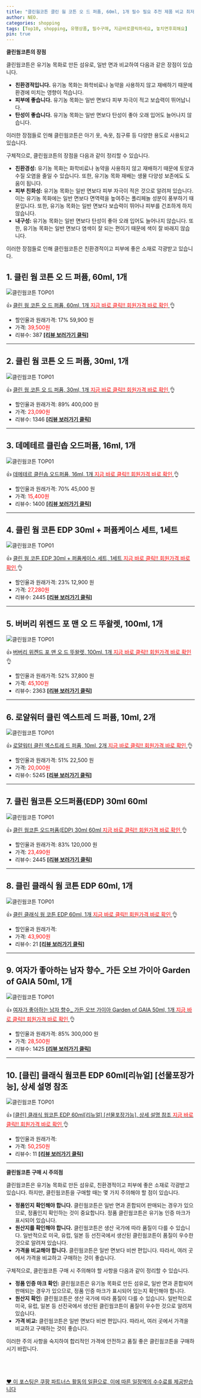 ```yaml
---
title: "클린웜코튼 클린 웜 코튼 오 드 퍼퓸, 60ml, 1개 필수 필요 추천 제품 비교 최저 가격 비교 장점 구매 후기 구매평"
author: NEO.
categories: shopping
tags: [Top10, shopping, 유행상품, 필수구매, 지금바로클릭하세요, 놓치면후회해요]
pin: true
---
```

**클린웜코튼의 장점**

클린웜코튼은 유기농 목화로 만든 섬유로, 일반 면과 비교하여 다음과 같은 장점이 있습니다.

* **친환경적입니다.** 유기농 목화는 화학비료나 농약을 사용하지 않고 재배하기 때문에 환경에 미치는 영향이 적습니다.
* **피부에 좋습니다.** 유기농 목화는 일반 면보다 피부 자극이 적고 보습력이 뛰어납니다.
* **탄성이 좋습니다.** 유기농 목화는 일반 면보다 탄성이 좋아 오래 입어도 늘어나지 않습니다.

이러한 장점들로 인해 클린웜코튼은 아기 옷, 속옷, 침구류 등 다양한 용도로 사용되고 있습니다.

구체적으로, 클린웜코튼의 장점을 다음과 같이 정리할 수 있습니다.

* **친환경성:** 유기농 목화는 화학비료나 농약을 사용하지 않고 재배하기 때문에 토양과 수질 오염을 줄일 수 있습니다. 또한, 유기농 목화 재배는 생물 다양성 보존에도 도움이 됩니다.
* **피부 친화성:** 유기농 목화는 일반 면보다 피부 자극이 적은 것으로 알려져 있습니다. 이는 유기농 목화에는 일반 면보다 면역력을 높여주는 폴리페놀 성분이 풍부하기 때문입니다. 또한, 유기농 목화는 일반 면보다 보습력이 뛰어나 피부를 건조하게 하지 않습니다.
* **내구성:** 유기농 목화는 일반 면보다 탄성이 좋아 오래 입어도 늘어나지 않습니다. 또한, 유기농 목화는 일반 면보다 염색이 잘 되는 편이기 때문에 색이 잘 바래지 않습니다.

이러한 장점들로 인해 클린웜코튼은 친환경적이고 피부에 좋은 소재로 각광받고 있습니다.

   

## 1. 클린 웜 코튼 오 드 퍼퓸, 60ml, 1개

![클린웜코튼 TOP01](https://thumbnail7.coupangcdn.com/thumbnails/remote/490x490ex/image/retail/images/4533983596446136-941c2cdb-4b4c-442e-9a20-dcbf1bc7d7aa.jpg)


👍 [클린 웜 코튼 오 드 퍼퓸, 60ml, 1개 <font color=red> 지금 바로 클릭!! 회원가격 바로 확인 </font> ](https://link.coupang.com/re/AFFSDP?lptag=AF3617701&subid=GithubCoopas&pageKey=7281183572&traceid=V0-153&itemId=9768450896&vendorItemId=85669714037) 👌 


- 할인율과 원래가격: 17%  59,900   원
- 가격: <span style='color:red'>39,500원</span>
- 리뷰수: 387  [**[리뷰 보러가기 클릭]**](https://link.coupang.com/re/AFFSDP?lptag=AF3617701&subid=GithubCoopas&pageKey=7281183572&traceid=V0-153&itemId=9768450896&vendorItemId=85669714037)

---


   

## 2. 클린 웜 코튼 오 드 퍼퓸, 30ml, 1개

![클린웜코튼 TOP01](https://thumbnail8.coupangcdn.com/thumbnails/remote/490x490ex/image/retail/images/1321670405750614-3bd0770f-0716-4f7a-8f32-722162e54a78.jpg)


👍 [클린 웜 코튼 오 드 퍼퓸, 30ml, 1개 <font color=red> 지금 바로 클릭!! 회원가격 바로 확인 </font> ](https://link.coupang.com/re/AFFSDP?lptag=AF3617701&subid=GithubCoopas&pageKey=7281183572&traceid=V0-153&itemId=16539790988&vendorItemId=85669713932) 👌 


- 할인율과 원래가격: 89%  400,000   원
- 가격: <span style='color:red'>23,090원</span>
- 리뷰수: 1346  [**[리뷰 보러가기 클릭]**](https://link.coupang.com/re/AFFSDP?lptag=AF3617701&subid=GithubCoopas&pageKey=7281183572&traceid=V0-153&itemId=16539790988&vendorItemId=85669713932)

---


   

## 3. 데메테르 클린솝 오드퍼퓸, 16ml, 1개

![클린웜코튼 TOP01](https://thumbnail8.coupangcdn.com/thumbnails/remote/490x490ex/image/rs_quotation_api/zlec6v8s/add958be34164dcb9d1f61a4429c7a57.jpg)


👍 [데메테르 클린솝 오드퍼퓸, 16ml, 1개 <font color=red> 지금 바로 클릭!! 회원가격 바로 확인 </font> ](https://link.coupang.com/re/AFFSDP?lptag=AF3617701&subid=GithubCoopas&pageKey=5625231931&traceid=V0-153&itemId=9131620720&vendorItemId=76417640636) 👌 


- 할인율과 원래가격: 70%  45,000   원
- 가격: <span style='color:red'>15,400원</span>
- 리뷰수: 1400  [**[리뷰 보러가기 클릭]**](https://link.coupang.com/re/AFFSDP?lptag=AF3617701&subid=GithubCoopas&pageKey=5625231931&traceid=V0-153&itemId=9131620720&vendorItemId=76417640636)

---


   

## 4. 클린 웜 코튼 EDP 30ml + 퍼퓸케이스 세트, 1세트

![클린웜코튼 TOP01](https://thumbnail6.coupangcdn.com/thumbnails/remote/490x490ex/image/retail/images/2023/01/09/18/4/0beba2ed-c4a9-4068-a7ad-32892ca62027.jpg)


👍 [클린 웜 코튼 EDP 30ml + 퍼퓸케이스 세트, 1세트 <font color=red> 지금 바로 클릭!! 회원가격 바로 확인 </font> ](https://link.coupang.com/re/AFFSDP?lptag=AF3617701&subid=GithubCoopas&pageKey=7053236676&traceid=V0-153&itemId=17468739602&vendorItemId=84636446761) 👌 


- 할인율과 원래가격: 23%  12,900   원
- 가격: <span style='color:red'>27,280원</span>
- 리뷰수: 2445  [**[리뷰 보러가기 클릭]**](https://link.coupang.com/re/AFFSDP?lptag=AF3617701&subid=GithubCoopas&pageKey=7053236676&traceid=V0-153&itemId=17468739602&vendorItemId=84636446761)

---


   

## 5. 버버리 위켄드 포 맨 오 드 뚜왈렛, 100ml, 1개

![클린웜코튼 TOP01](https://thumbnail9.coupangcdn.com/thumbnails/remote/490x490ex/image/vendor_inventory/4abe/14d90d683a547a2ffbfa697c654239af4efea90d3ea3b6a8018d0a4a3ecb.JPG)


👍 [버버리 위켄드 포 맨 오 드 뚜왈렛, 100ml, 1개 <font color=red> 지금 바로 클릭!! 회원가격 바로 확인 </font> ](https://link.coupang.com/re/AFFSDP?lptag=AF3617701&subid=GithubCoopas&pageKey=6290495606&traceid=V0-153&itemId=18169457495&vendorItemId=85318894099) 👌 


- 할인율과 원래가격: 52%  37,800   원
- 가격: <span style='color:red'>45,100원</span>
- 리뷰수: 2363  [**[리뷰 보러가기 클릭]**](https://link.coupang.com/re/AFFSDP?lptag=AF3617701&subid=GithubCoopas&pageKey=6290495606&traceid=V0-153&itemId=18169457495&vendorItemId=85318894099)

---


   

## 6. 로얄워터 클린 엑스트레 드 퍼퓸, 10ml, 2개

![클린웜코튼 TOP01](https://thumbnail10.coupangcdn.com/thumbnails/remote/490x490ex/image/retail/images/903120466390607-2f340a50-2a2c-40eb-a7d1-ec2b2941fb83.jpg)


👍 [로얄워터 클린 엑스트레 드 퍼퓸, 10ml, 2개 <font color=red> 지금 바로 클릭!! 회원가격 바로 확인 </font> ](https://link.coupang.com/re/AFFSDP?lptag=AF3617701&subid=GithubCoopas&pageKey=6472994794&traceid=V0-153&itemId=13313240204&vendorItemId=80569549848) 👌 


- 할인율과 원래가격: 51%  22,500   원
- 가격: <span style='color:red'>20,000원</span>
- 리뷰수: 5245  [**[리뷰 보러가기 클릭]**](https://link.coupang.com/re/AFFSDP?lptag=AF3617701&subid=GithubCoopas&pageKey=6472994794&traceid=V0-153&itemId=13313240204&vendorItemId=80569549848)

---


   

## 7. 클린 웜코튼 오드퍼퓸(EDP) 30ml 60ml

![클린웜코튼 TOP01](https://thumbnail8.coupangcdn.com/thumbnails/remote/490x490ex/image/vendor_inventory/7448/f489ac449d9d61264a23143040386d79f7c1db156157a7af0ceff1689ad3.png)


👍 [클린 웜코튼 오드퍼퓸(EDP) 30ml 60ml <font color=red> 지금 바로 클릭!! 회원가격 바로 확인 </font> ](https://link.coupang.com/re/AFFSDP?lptag=AF3617701&subid=GithubCoopas&pageKey=2111818426&traceid=V0-153&itemId=3587201092&vendorItemId=87657408721) 👌 


- 할인율과 원래가격: 83%  120,000   원
- 가격: <span style='color:red'>23,490원</span>
- 리뷰수: 2445  [**[리뷰 보러가기 클릭]**](https://link.coupang.com/re/AFFSDP?lptag=AF3617701&subid=GithubCoopas&pageKey=2111818426&traceid=V0-153&itemId=3587201092&vendorItemId=87657408721)

---


   

## 8. 클린 클래식 웜 코튼 EDP 60ml, 1개

![클린웜코튼 TOP01](https://thumbnail10.coupangcdn.com/thumbnails/remote/490x490ex/image/vendor_inventory/726e/a41624b647329e720055e47508d3362e6dddd3227755d9b7b9c00a3803b6.jpg)


👍 [클린 클래식 웜 코튼 EDP 60ml, 1개 <font color=red> 지금 바로 클릭!! 회원가격 바로 확인 </font> ](https://link.coupang.com/re/AFFSDP?lptag=AF3617701&subid=GithubCoopas&pageKey=7265460738&traceid=V0-153&itemId=19706063664&vendorItemId=87614209280) 👌 


- 할인율과 원래가격: 
- 가격: <span style='color:red'>43,900원</span>
- 리뷰수: 21  [**[리뷰 보러가기 클릭]**](https://link.coupang.com/re/AFFSDP?lptag=AF3617701&subid=GithubCoopas&pageKey=7265460738&traceid=V0-153&itemId=19706063664&vendorItemId=87614209280)

---


   

## 9. 여자가 좋아하는 남자 향수_ 가든 오브 가이아 Garden of GAIA 50ml, 1개

![클린웜코튼 TOP01](https://thumbnail10.coupangcdn.com/thumbnails/remote/490x490ex/image/vendor_inventory/ef65/5970ed445417442a10281bbc2ae36cc74daa75701a5a879852e855a04015.jpg)


👍 [여자가 좋아하는 남자 향수_ 가든 오브 가이아 Garden of GAIA 50ml, 1개 <font color=red> 지금 바로 클릭!! 회원가격 바로 확인 </font> ](https://link.coupang.com/re/AFFSDP?lptag=AF3617701&subid=GithubCoopas&pageKey=6460519502&traceid=V0-153&itemId=14058721528&vendorItemId=81593881091) 👌 


- 할인율과 원래가격: 85%  300,000   원
- 가격: <span style='color:red'>28,500원</span>
- 리뷰수: 1425  [**[리뷰 보러가기 클릭]**](https://link.coupang.com/re/AFFSDP?lptag=AF3617701&subid=GithubCoopas&pageKey=6460519502&traceid=V0-153&itemId=14058721528&vendorItemId=81593881091)

---


   

## 10. [클린] 클래식 웜코튼 EDP 60ml[리뉴얼] [선물포장가능], 상세 설명 참조

![클린웜코튼 TOP01](https://thumbnail8.coupangcdn.com/thumbnails/remote/490x490ex/image/vendor_inventory/5657/81a714616b2f60b2801eb51157aeff3744ad8f881585cfa23b3a223df737.jpg)


👍 [[클린] 클래식 웜코튼 EDP 60ml[리뉴얼] [선물포장가능], 상세 설명 참조 <font color=red> 지금 바로 클릭!! 회원가격 바로 확인 </font> ](https://link.coupang.com/re/AFFSDP?lptag=AF3617701&subid=GithubCoopas&pageKey=7289059687&traceid=V0-153&itemId=18625993641&vendorItemId=78813968153) 👌 


- 할인율과 원래가격: 
- 가격: <span style='color:red'>50,250원</span>
- 리뷰수: 11  [**[리뷰 보러가기 클릭]**](https://link.coupang.com/re/AFFSDP?lptag=AF3617701&subid=GithubCoopas&pageKey=7289059687&traceid=V0-153&itemId=18625993641&vendorItemId=78813968153)

---
**클린웜코튼 구매 시 주의점**

클린웜코튼은 유기농 목화로 만든 섬유로, 친환경적이고 피부에 좋은 소재로 각광받고 있습니다. 하지만, 클린웜코튼을 구매할 때는 몇 가지 주의해야 할 점이 있습니다.

* **정품인지 확인해야 합니다.** 클린웜코튼은 일반 면과 혼합되어 판매되는 경우가 있으므로, 정품인지 확인하는 것이 중요합니다. 정품 클린웜코튼은 유기농 인증 마크가 표시되어 있습니다.
* **원산지를 확인해야 합니다.** 클린웜코튼은 생산 국가에 따라 품질이 다를 수 있습니다. 일반적으로 미국, 유럽, 일본 등 선진국에서 생산된 클린웜코튼이 품질이 우수한 것으로 알려져 있습니다.
* **가격을 비교해야 합니다.** 클린웜코튼은 일반 면보다 비싼 편입니다. 따라서, 여러 곳에서 가격을 비교하고 구매하는 것이 좋습니다.

구체적으로, 클린웜코튼 구매 시 주의해야 할 사항을 다음과 같이 정리할 수 있습니다.

* **정품 인증 마크 확인:** 클린웜코튼은 유기농 목화로 만든 섬유로, 일반 면과 혼합되어 판매되는 경우가 있으므로, 정품 인증 마크가 표시되어 있는지 확인해야 합니다.
* **원산지 확인:** 클린웜코튼은 생산 국가에 따라 품질이 다를 수 있습니다. 일반적으로 미국, 유럽, 일본 등 선진국에서 생산된 클린웜코튼이 품질이 우수한 것으로 알려져 있습니다.
* **가격 비교:** 클린웜코튼은 일반 면보다 비싼 편입니다. 따라서, 여러 곳에서 가격을 비교하고 구매하는 것이 좋습니다.

이러한 주의 사항을 숙지하여 합리적인 가격에 안전하고 품질 좋은 클린웜코튼을 구매하시기 바랍니다.<br><br><br><br><br> [ ❤  이 포스팅은 쿠팡 파트너스 활동의 일환으로, 이에 따른 일정액의 수수료를 제공받습니다](https://link.coupang.com/a/bcEFyh)